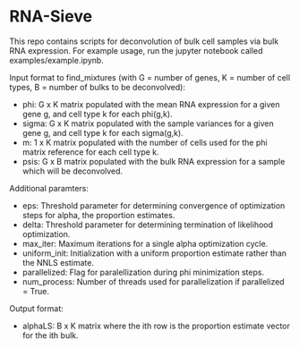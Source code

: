 # RNA-Sieve

This repo contains scripts for deconvolution of bulk cell samples via bulk RNA expression. For example usage, run the jupyter notebook called examples/example.ipynb.

Input format to find_mixtures (with G = number of genes, K = number of cell types, B = number of bulks to be deconvolved):
  - phi: G x K matrix populated with the mean RNA expression for a given gene g, and cell type k for each phi(g,k).
  - sigma: G x K matrix populated with the sample variances for a given gene g, and cell type k for each sigma(g,k).
  - m: 1 x K matrix populated with the number of cells used for the phi matrix reference for each cell type k.
  - psis: G x B matrix populated with the bulk RNA expression for a sample which will be deconvolved.

Additional paramters:
  - eps: Threshold parameter for determining convergence of optimization steps for alpha, the proportion estimates.
  - delta: Threshold parameter for determining termination of likelihood optimization.
  - max_iter: Maximum iterations for a single alpha optimization cycle.
  - uniform_init: Initialization with a uniform proportion estimate rather than the NNLS estimate.
  - parallelized: Flag for paralellization during phi minimization steps.
  - num_process: Number of threads used for parallelization if parallelized = True.

Output format:
  - alphaLS: B x K matrix where the ith row is the proportion estimate vector for the ith bulk.
